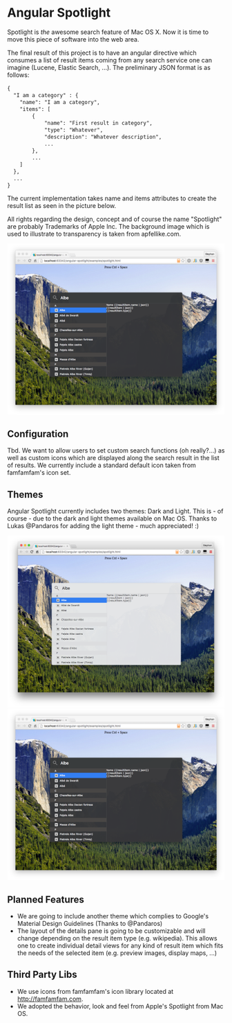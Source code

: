 # Angular Spotlight

Spotlight is _the_ awesome search feature of Mac OS X.
Now it is time to move this piece of software into the web area.

The final result of this project is to have an angular directive which consumes a list of result items coming from any search service one can imagine (Lucene, Elastic Search, ...).
The preliminary JSON format is as follows:

```
{
  "I am a category" : {
    "name": "I am a category",
    "items": [
    	{
    		"name": "First result in category",
    		"type": "Whatever",
    		"description": "Whatever description",
    		...
    	},
    	...
    ]
  },
  ...
}
```

The current implementation takes name and items attributes to create the result list as seen in the picture below.

All rights regarding the design, concept and of course the name "Spotlight" are probably Trademarks of Apple Inc. 
The background image which is used to illustrate to transparency is taken from apfellike.com.

![](docs/screenshot-dark-theme.png)

## Configuration

Tbd. We want to allow users to set custom search functions (oh really?...) as well as custom icons which are displayed along the search result in the list of results.
We currently include a standard default icon taken from famfamfam's icon set.

## Themes

Angular Spotlight currently includes two themes: Dark and Light. 
This is - of course - due to the dark and light themes available on Mac OS.
Thanks to Lukas @Pandaros for adding the light theme - much appreciated! :)

![](docs/screenshot-light-theme.png)
![](docs/screenshot-dark-theme.png)

## Planned Features
 * We are going to include another theme which complies to Google's Material Design Guidelines (Thanks to @Pandaros)
 * The layout of the details pane is going to be customizable and will change depending on the result item type (e.g. wikipedia). This allows one to create individual detail views for any kind of result item which fits the needs of the selected item (e.g. preview images, display maps, ...)

## Third Party Libs
 * We use icons from famfamfam's icon library located at http://famfamfam.com.
 * We adopted the behavior, look and feel from Apple's Spotlight from Mac OS.
